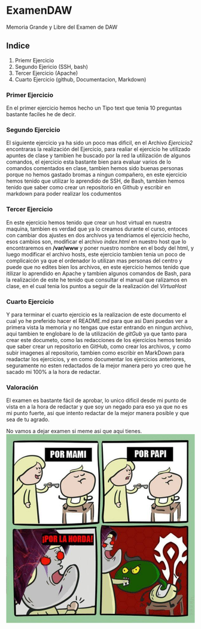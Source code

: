 # ExamenDAW
Memoria Grande y Libre del Examen de DAW

## Indice
1. Priemr Ejercicio
2. Segundo Ejericio (SSH, bash)
3. Tercer Ejercicio (Apache)
4. Cuarto Ejercicio (github, Documentacion, Markdown)

### Primer Ejercicio
En el primer ejercicio hemos hecho un Tipo text que tenia 10 preguntas bastante faciles he de decir.

### Segundo Ejercicio
El siguiente ejercicio ya ha sido un poco mas dificil, en el Archivo _Ejercicio2_ encontraras la realización del Ejercicio, para realiar el ejercicio he utilizado apuntes de clase y tambien he buscado por la red la utilización de algunos comandos, el ejercicio esta bastante bien
para evaluar varios de lo comandos comentados en clase, tambien hemos sido buenas personas porque no hemos gastado bromas a ningun compañero, en este ejercicio hemos tenido que utilizar lo aprendido de SSH, de Bash, tambíen hemos tenido que saber como crear un repositorio en Github y escribir en markdown para poder realizar los codumentos

### Tercer Ejercicio
En este ejercicio hemos tenido que crear un host virtual en nuestra maquina, tambien es verdad que ya lo creamos durante el curso, entoces con cambiar dos ajustes en dos archivos ya tendriamos el ejercicio hecho, esos cambios son, modificar el archivo _index.html_ en nuestro host que lo encontraremos en __/var/www__ y poner nuestro nombre en el body del html, y luego modificar el archivo hosts, este ejercicio tambien tenia un poco de complicaicón ya que el ordenador lo utilizan mas personas del centro y puede que no edites bien los archivos,
en este ejercicio hemos tenido que itilizar lo aprendido en Apache y tambien algunos comandos de Bash, para la realización de este he tenido que consultar el manual que ralizamos en clase, en el cual tenia los puntos a seguir de la realización del _VirtuaHost_

### Cuarto Ejercicio
Y para terminar el cuarto ejercicio es la realizacion de este documento el cual yo he preferido hacer el README.md para que asi Dani puedas ver a primera vista la memoria y no tengas que estar entrando en ningun archivo, aqui tambien te englobare lo de la utilización de _gitGub_
ya que tanto para crear este documeto, como las redacciones de los ejercicios hemos tenido que saber crear un repositorio en GitHub, como crear los archivos, y como subir imagenes al repositorio, tambien como escribir en MarkDown para readactar los ejercicios, y en como documentar los ejercicios anteriores, seguramente no esten redactados de la mejor manera pero yo creo que he sacado mi 100% a la hora de redactar.


### Valoración
El examen es bastante fácil de aprobar, lo unico dificil desde mi punto de vista en a la hora de redactar y que soy un negado para eso ya que no es mi punto fuerte, asi que intento redactar de la mejor manera posible y que sea de tu agrado.


No vamos a dejar examen si meme asi que aqui tienes.
![Imagen meme](https://github.com/MarioTarrega/ExamenDAW/blob/main/01bdece43d05af90bb7528d186b2c04b.jpg)
